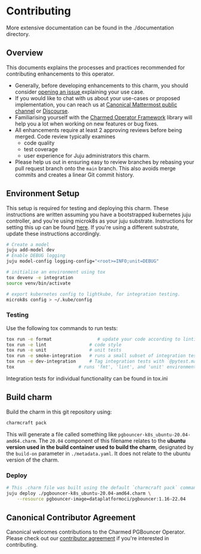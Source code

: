 # Contributing

More extensive documentation can be found in the ./documentation directory.

## Overview

This documents explains the processes and practices recommended for contributing enhancements to this operator.

- Generally, before developing enhancements to this charm, you should consider [opening an issue
  ](https://github.com/canonical/pgbouncer-k8s-operator/issues) explaining your use case.
- If you would like to chat with us about your use-cases or proposed implementation, you can reach
  us at [Canonical Mattermost public channel](https://chat.charmhub.io/charmhub/channels/charm-dev)
  or [Discourse](https://discourse.charmhub.io/).
- Familiarising yourself with the [Charmed Operator Framework](https://juju.is/docs/sdk) library
  will help you a lot when working on new features or bug fixes.
- All enhancements require at least 2 approving reviews before being merged. Code review typically examines
  - code quality
  - test coverage
  - user experience for Juju administrators this charm.
- Please help us out in ensuring easy to review branches by rebasing your pull request branch onto
  the `main` branch. This also avoids merge commits and creates a linear Git commit history.

## Environment Setup

This setup is required for testing and deploying this charm. These instructions are written assuming you have a bootstrapped kubernetes juju controller, and you're using microk8s as your juju substrate. Instructions for setting this up can be found [here](https://juju.is/docs/olm/microk8s). If you're using a different substrate, update these instructions accordingly.

```bash
# Create a model
juju add-model dev
# Enable DEBUG logging
juju model-config logging-config="<root>=INFO;unit=DEBUG"

# initialise an environment using tox
tox devenv -e integration
source venv/bin/activate

# export kubernetes config to lightkube, for integration testing.
microk8s config > ~/.kube/config
```

### Testing

Use the following tox commands to run tests:

```bash
tox run -e format                 # update your code according to linting rules
tox run -e lint                # code style
tox run -e unit                # unit tests
tox run -e smoke-integration   # runs a small subset of integration tests that quickly verifies the charm is mostly working as intended.
tox run -e dev-integration     # Tag integration tests with `@pytest.mark.dev' to select tests to run using this command.
tox                        # runs 'fmt', 'lint', and 'unit' environments
```

Integration tests for individual functionality can be found in tox.ini

## Build charm

Build the charm in this git repository using:

```bash
charmcraft pack
```

This will generate a file called something like `pgbouncer-k8s_ubuntu-20.04-amd64.charm`. The `20.04` component of this filename relates to the **ubuntu version used in the build container used to build the charm**, designated by the `build-on` parameter in `./metadata.yaml`. It does not relate to the ubuntu version of the charm.

### Deploy

```bash
# This .charm file was built using the default `charmcraft pack` command.
juju deploy ./pgbouncer-k8s_ubuntu-20.04-amd64.charm \
    --resource pgbouncer-image=dataplatformoci/pgbouncer:1.16-22.04
```

## Canonical Contributor Agreement

Canonical welcomes contributions to the Charmed PGBouncer Operator. Please check out our [contributor agreement](https://ubuntu.com/legal/contributors) if you're interested in contributing.
